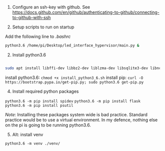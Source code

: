 
1. Configure an ssh-key with github. See https://docs.github.com/en/github/authenticating-to-github/connecting-to-github-with-ssh


2. Setup scripts to run on startup

Add the following line to *.bashrc*

```bash
python3.6 /home/pi/Desktop/led_interface_hypervisor/main.py &
```

2. Install python3.6
```bash

sudo apt install libffi-dev libbz2-dev liblzma-dev libsqlite3-dev libncurses5-dev libgdbm-dev zlib1g-dev libreadline-dev libssl-dev tk-dev build-essential libncursesw5-dev libc6-dev openssl git
```

install python3.6: `chmod +x install_python3_6.sh`
install pip: `curl -O https://bootstrap.pypa.io/get-pip.py; sudo python3.6 get-pip.py`


4. Install required python packages

`python3.6 -m pip install spidev`
`python3.6 -m pip install flask`
`python3.6 -m pip install psutil`

*Note*: Installing these packages system wide is bad practice. Standard practice would be to use a virtual environment.
 In my defence, nothing else on the pi is going to be running python3.6. 


5. Alt: install venv

`python3.6 -m venv ./venv/`
